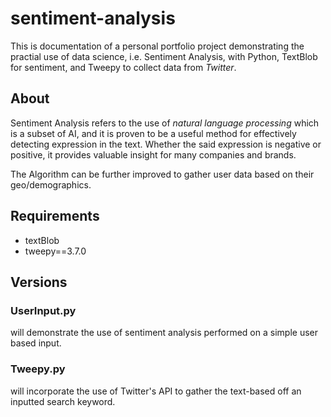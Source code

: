 # sentiment-analysis
This is documentation of a personal portfolio project demonstrating the practial use of data science, i.e. Sentiment Analysis, with Python, TextBlob for sentiment, and Tweepy to collect data from *Twitter*. 


## About
Sentiment Analysis refers to the use of *natural language processing* which is a subset of AI, and it is proven to be a
useful method for effectively detecting expression in the text. Whether the said expression is negative or positive, it provides valuable insight for many companies and brands. 

The Algorithm can be further improved to gather user data based on their geo/demographics.


## Requirements
* textBlob
* tweepy==3.7.0


## Versions

### UserInput.py 
will demonstrate the use of sentiment analysis performed on a simple user based input. 
### Tweepy.py 
will incorporate the use of Twitter's API to gather the text-based off an inputted search keyword.

